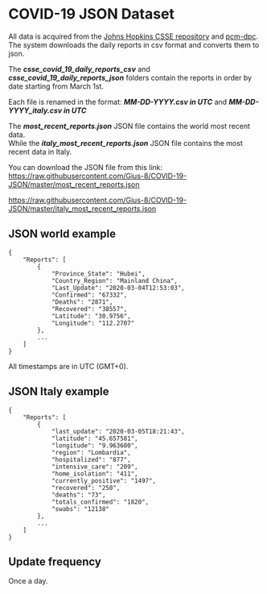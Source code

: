 # COVID-19 JSON Dataset
All data is acquired from the [Johns Hopkins CSSE repository](https://github.com/CSSEGISandData/COVID-19) and [pcm-dpc](https://github.com/pcm-dpc/COVID-19).  
The system downloads the daily reports in csv format and converts them to json.

The ***csse_covid_19_daily_reports_csv*** and ***csse_covid_19_daily_reports_json*** folders contain the reports in order by date starting from March 1st. 

Each file is renamed in the format: ***MM-DD-YYYY.csv in UTC*** and ***MM-DD-YYYY_italy.csv in UTC***

The ***most_recent_reports.json*** JSON file contains the world most recent data.  
While the ***italy_most_recent_reports.json*** JSON file contains the most recent data in Italy.

You can download the JSON file from this link:   
https://raw.githubusercontent.com/Gius-8/COVID-19-JSON/master/most_recent_reports.json

https://raw.githubusercontent.com/Gius-8/COVID-19-JSON/master/italy_most_recent_reports.json

## JSON world example
```
{
    "Reports": [
        {
            "Province_State": "Hubei",
            "Country_Region": "Mainland China",
            "Last_Update": "2020-03-04T12:53:03",
            "Confirmed": "67332",
            "Deaths": "2871",
            "Recovered": "38557",
            "Latitude": "30.9756",
            "Longitude": "112.2707"
        },
        ...
    ]
}
```
All timestamps are in UTC (GMT+0).

## JSON Italy example
```
{
    "Reports": [
        {
            "last_update": "2020-03-05T18:21:43",
            "latitude": "45.657581",
            "longitude": "9.963600",
            "region": "Lombardia",
            "hospitalized": "877",
            "intensive_care": "209",
            "home_isolation": "411",
            "currently_positive": "1497",
            "recovered": "250",
            "deaths": "73",
            "totals_confirmed": "1820",
            "swabs": "12138"
        },
        ...
    ]
}
```

## Update frequency
Once a day.
